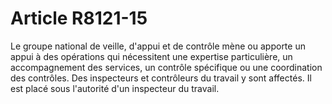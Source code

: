 # Article R8121-15

Le groupe national de veille, d'appui et de contrôle mène ou apporte un appui à des opérations qui nécessitent une expertise particulière, un accompagnement des services, un contrôle spécifique ou une coordination des contrôles. Des inspecteurs et contrôleurs du travail y sont affectés. Il est placé sous l'autorité d'un inspecteur du travail.